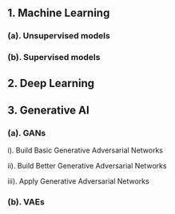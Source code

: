 ## 1. Machine Learning 
### (a). Unsupervised models

### (b). Supervised models

## 2. Deep Learning 

## 3. Generative AI 
###   (a). GANs 
i). Build Basic Generative Adversarial Networks

ii). Build Better Generative Adversarial Networks

iii). Apply Generative Adversarial Networks
###   (b). VAEs
<br>
<br>
<br>
